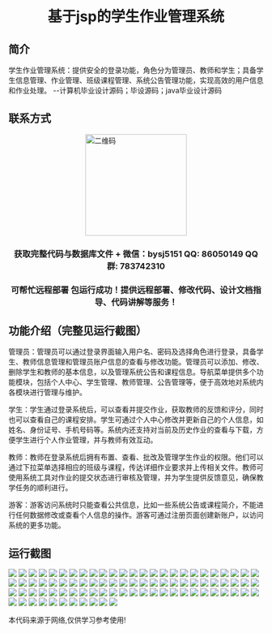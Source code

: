 <p><h1 align="center">基于jsp的学生作业管理系统</h1></p>

## 简介
学生作业管理系统：提供安全的登录功能，角色分为管理员、教师和学生；具备学生信息管理、作业管理、班级课程管理、系统公告管理功能，实现高效的用户信息和作业处理。    --计算机毕业设计源码；毕设源码；java毕业设计源码


## 联系方式
<img src="https://bs-1329754181.cos.ap-shanghai.myqcloud.com/wx.jpg" alt="二维码" style="display: block; margin: 0 auto;" width="200px">
<p><h3 align="center">获取完整代码与数据库文件 + 微信：bysj5151 QQ: 86050149 QQ群: 783742310</h3></p>
<p><h3 align="center">可帮忙远程部署 包运行成功！提供远程部署、修改代码、设计文档指导、代码讲解等服务！</h3></p>

## 功能介绍（完整见运行截图）
管理员：管理员可以通过登录界面输入用户名、密码及选择角色进行登录，具备学生、教师信息管理和管理员账户信息的查看与修改功能。管理员可以添加、修改、删除学生和教师的基本信息，以及管理系统公告和课程信息。导航菜单提供多个功能模块，包括个人中心、学生管理、教师管理、公告管理等，便于高效地对系统内各模块进行管理与维护。

学生：学生通过登录系统后，可以查看并提交作业，获取教师的反馈和评分，同时也可以查看自己的课程安排。学生可通过个人中心修改并更新自己的个人信息，如姓名、身份证号、手机号码等。系统内还支持对当前及历史作业的查看与下载，方便学生进行个人作业管理，并与教师有效互动。

教师：教师在登录系统后拥有布置、查看、批改及管理学生作业的权限。他们可以通过下拉菜单选择相应的班级与课程，传达详细作业要求并上传相关文件。教师可使用系统工具对作业的提交状态进行审核及管理，并为学生提供反馈意见，确保教学任务的顺利进行。

游客：游客访问系统时只能查看公共信息，比如一些系统公告或课程简介，不能进行任何数据修改或查看个人信息的操作。游客可通过注册页面创建新账户，以访问系统的更多功能。


## 运行截图
![](https://bs-1329754181.cos.ap-shanghai.myqcloud.com/ssm/StudentAssignmentManagementSystem/img/001.jpg)
![](https://bs-1329754181.cos.ap-shanghai.myqcloud.com/ssm/StudentAssignmentManagementSystem/img/002.jpg)
![](https://bs-1329754181.cos.ap-shanghai.myqcloud.com/ssm/StudentAssignmentManagementSystem/img/003.jpg)
![](https://bs-1329754181.cos.ap-shanghai.myqcloud.com/ssm/StudentAssignmentManagementSystem/img/004.jpg)
![](https://bs-1329754181.cos.ap-shanghai.myqcloud.com/ssm/StudentAssignmentManagementSystem/img/005.jpg)
![](https://bs-1329754181.cos.ap-shanghai.myqcloud.com/ssm/StudentAssignmentManagementSystem/img/006.jpg)
![](https://bs-1329754181.cos.ap-shanghai.myqcloud.com/ssm/StudentAssignmentManagementSystem/img/007.jpg)
![](https://bs-1329754181.cos.ap-shanghai.myqcloud.com/ssm/StudentAssignmentManagementSystem/img/008.jpg)
![](https://bs-1329754181.cos.ap-shanghai.myqcloud.com/ssm/StudentAssignmentManagementSystem/img/009.jpg)
![](https://bs-1329754181.cos.ap-shanghai.myqcloud.com/ssm/StudentAssignmentManagementSystem/img/010.jpg)
![](https://bs-1329754181.cos.ap-shanghai.myqcloud.com/ssm/StudentAssignmentManagementSystem/img/011.jpg)
![](https://bs-1329754181.cos.ap-shanghai.myqcloud.com/ssm/StudentAssignmentManagementSystem/img/012.jpg)
![](https://bs-1329754181.cos.ap-shanghai.myqcloud.com/ssm/StudentAssignmentManagementSystem/img/013.jpg)
![](https://bs-1329754181.cos.ap-shanghai.myqcloud.com/ssm/StudentAssignmentManagementSystem/img/014.jpg)
![](https://bs-1329754181.cos.ap-shanghai.myqcloud.com/ssm/StudentAssignmentManagementSystem/img/015.jpg)
![](https://bs-1329754181.cos.ap-shanghai.myqcloud.com/ssm/StudentAssignmentManagementSystem/img/016.jpg)
![](https://bs-1329754181.cos.ap-shanghai.myqcloud.com/ssm/StudentAssignmentManagementSystem/img/017.jpg)
![](https://bs-1329754181.cos.ap-shanghai.myqcloud.com/ssm/StudentAssignmentManagementSystem/img/018.jpg)
![](https://bs-1329754181.cos.ap-shanghai.myqcloud.com/ssm/StudentAssignmentManagementSystem/img/019.jpg)
![](https://bs-1329754181.cos.ap-shanghai.myqcloud.com/ssm/StudentAssignmentManagementSystem/img/020.jpg)
![](https://bs-1329754181.cos.ap-shanghai.myqcloud.com/ssm/StudentAssignmentManagementSystem/img/021.jpg)
![](https://bs-1329754181.cos.ap-shanghai.myqcloud.com/ssm/StudentAssignmentManagementSystem/img/022.jpg)
![](https://bs-1329754181.cos.ap-shanghai.myqcloud.com/ssm/StudentAssignmentManagementSystem/img/023.jpg)
![](https://bs-1329754181.cos.ap-shanghai.myqcloud.com/ssm/StudentAssignmentManagementSystem/img/024.jpg)
![](https://bs-1329754181.cos.ap-shanghai.myqcloud.com/ssm/StudentAssignmentManagementSystem/img/025.jpg)
![](https://bs-1329754181.cos.ap-shanghai.myqcloud.com/ssm/StudentAssignmentManagementSystem/img/026.jpg)
![](https://bs-1329754181.cos.ap-shanghai.myqcloud.com/ssm/StudentAssignmentManagementSystem/img/027.jpg)
![](https://bs-1329754181.cos.ap-shanghai.myqcloud.com/ssm/StudentAssignmentManagementSystem/img/028.jpg)
![](https://bs-1329754181.cos.ap-shanghai.myqcloud.com/ssm/StudentAssignmentManagementSystem/img/029.jpg)
![](https://bs-1329754181.cos.ap-shanghai.myqcloud.com/ssm/StudentAssignmentManagementSystem/img/030.jpg)
![](https://bs-1329754181.cos.ap-shanghai.myqcloud.com/ssm/StudentAssignmentManagementSystem/img/031.jpg)
![](https://bs-1329754181.cos.ap-shanghai.myqcloud.com/ssm/StudentAssignmentManagementSystem/img/032.jpg)
![](https://bs-1329754181.cos.ap-shanghai.myqcloud.com/ssm/StudentAssignmentManagementSystem/img/033.jpg)
![](https://bs-1329754181.cos.ap-shanghai.myqcloud.com/ssm/StudentAssignmentManagementSystem/img/034.jpg)
![](https://bs-1329754181.cos.ap-shanghai.myqcloud.com/ssm/StudentAssignmentManagementSystem/img/035.jpg)
![](https://bs-1329754181.cos.ap-shanghai.myqcloud.com/ssm/StudentAssignmentManagementSystem/img/036.jpg)
![](https://bs-1329754181.cos.ap-shanghai.myqcloud.com/ssm/StudentAssignmentManagementSystem/img/037.jpg)
![](https://bs-1329754181.cos.ap-shanghai.myqcloud.com/ssm/StudentAssignmentManagementSystem/img/038.jpg)
![](https://bs-1329754181.cos.ap-shanghai.myqcloud.com/ssm/StudentAssignmentManagementSystem/img/039.jpg)
![](https://bs-1329754181.cos.ap-shanghai.myqcloud.com/ssm/StudentAssignmentManagementSystem/img/040.jpg)
![](https://bs-1329754181.cos.ap-shanghai.myqcloud.com/ssm/StudentAssignmentManagementSystem/img/041.jpg)
![](https://bs-1329754181.cos.ap-shanghai.myqcloud.com/ssm/StudentAssignmentManagementSystem/img/042.jpg)
![](https://bs-1329754181.cos.ap-shanghai.myqcloud.com/ssm/StudentAssignmentManagementSystem/img/043.jpg)
![](https://bs-1329754181.cos.ap-shanghai.myqcloud.com/ssm/StudentAssignmentManagementSystem/img/044.jpg)
![](https://bs-1329754181.cos.ap-shanghai.myqcloud.com/ssm/StudentAssignmentManagementSystem/img/045.jpg)
![](https://bs-1329754181.cos.ap-shanghai.myqcloud.com/ssm/StudentAssignmentManagementSystem/img/046.jpg)
![](https://bs-1329754181.cos.ap-shanghai.myqcloud.com/ssm/StudentAssignmentManagementSystem/img/047.jpg)
![](https://bs-1329754181.cos.ap-shanghai.myqcloud.com/ssm/StudentAssignmentManagementSystem/img/048.jpg)
![](https://bs-1329754181.cos.ap-shanghai.myqcloud.com/ssm/StudentAssignmentManagementSystem/img/049.jpg)
![](https://bs-1329754181.cos.ap-shanghai.myqcloud.com/ssm/StudentAssignmentManagementSystem/img/050.jpg)
![](https://bs-1329754181.cos.ap-shanghai.myqcloud.com/ssm/StudentAssignmentManagementSystem/img/051.jpg)
![](https://bs-1329754181.cos.ap-shanghai.myqcloud.com/ssm/StudentAssignmentManagementSystem/img/052.jpg)
![](https://bs-1329754181.cos.ap-shanghai.myqcloud.com/ssm/StudentAssignmentManagementSystem/img/053.jpg)
![](https://bs-1329754181.cos.ap-shanghai.myqcloud.com/ssm/StudentAssignmentManagementSystem/img/054.jpg)
![](https://bs-1329754181.cos.ap-shanghai.myqcloud.com/ssm/StudentAssignmentManagementSystem/img/055.jpg)
![](https://bs-1329754181.cos.ap-shanghai.myqcloud.com/ssm/StudentAssignmentManagementSystem/img/056.jpg)
![](https://bs-1329754181.cos.ap-shanghai.myqcloud.com/ssm/StudentAssignmentManagementSystem/img/057.jpg)
![](https://bs-1329754181.cos.ap-shanghai.myqcloud.com/ssm/StudentAssignmentManagementSystem/img/058.jpg)
![](https://bs-1329754181.cos.ap-shanghai.myqcloud.com/ssm/StudentAssignmentManagementSystem/img/059.jpg)
![](https://bs-1329754181.cos.ap-shanghai.myqcloud.com/ssm/StudentAssignmentManagementSystem/img/060.jpg)
![](https://bs-1329754181.cos.ap-shanghai.myqcloud.com/ssm/StudentAssignmentManagementSystem/img/061.jpg)
![](https://bs-1329754181.cos.ap-shanghai.myqcloud.com/ssm/StudentAssignmentManagementSystem/img/062.jpg)
![](https://bs-1329754181.cos.ap-shanghai.myqcloud.com/ssm/StudentAssignmentManagementSystem/img/063.jpg)
![](https://bs-1329754181.cos.ap-shanghai.myqcloud.com/ssm/StudentAssignmentManagementSystem/img/064.jpg)
![](https://bs-1329754181.cos.ap-shanghai.myqcloud.com/ssm/StudentAssignmentManagementSystem/img/065.jpg)
![](https://bs-1329754181.cos.ap-shanghai.myqcloud.com/ssm/StudentAssignmentManagementSystem/img/066.jpg)
![](https://bs-1329754181.cos.ap-shanghai.myqcloud.com/ssm/StudentAssignmentManagementSystem/img/067.jpg)
![](https://bs-1329754181.cos.ap-shanghai.myqcloud.com/ssm/StudentAssignmentManagementSystem/img/068.jpg)
![](https://bs-1329754181.cos.ap-shanghai.myqcloud.com/ssm/StudentAssignmentManagementSystem/img/069.jpg)
![](https://bs-1329754181.cos.ap-shanghai.myqcloud.com/ssm/StudentAssignmentManagementSystem/img/070.jpg)
![](https://bs-1329754181.cos.ap-shanghai.myqcloud.com/ssm/StudentAssignmentManagementSystem/img/071.jpg)
![](https://bs-1329754181.cos.ap-shanghai.myqcloud.com/ssm/StudentAssignmentManagementSystem/img/072.jpg)
![](https://bs-1329754181.cos.ap-shanghai.myqcloud.com/ssm/StudentAssignmentManagementSystem/img/073.jpg)
![](https://bs-1329754181.cos.ap-shanghai.myqcloud.com/ssm/StudentAssignmentManagementSystem/img/074.jpg)
![](https://bs-1329754181.cos.ap-shanghai.myqcloud.com/ssm/StudentAssignmentManagementSystem/img/075.jpg)
![](https://bs-1329754181.cos.ap-shanghai.myqcloud.com/ssm/StudentAssignmentManagementSystem/img/076.jpg)
![](https://bs-1329754181.cos.ap-shanghai.myqcloud.com/ssm/StudentAssignmentManagementSystem/img/077.jpg)
![](https://bs-1329754181.cos.ap-shanghai.myqcloud.com/ssm/StudentAssignmentManagementSystem/img/078.jpg)
![](https://bs-1329754181.cos.ap-shanghai.myqcloud.com/ssm/StudentAssignmentManagementSystem/img/079.jpg)
![](https://bs-1329754181.cos.ap-shanghai.myqcloud.com/ssm/StudentAssignmentManagementSystem/img/080.jpg)
![](https://bs-1329754181.cos.ap-shanghai.myqcloud.com/ssm/StudentAssignmentManagementSystem/img/081.jpg)
![](https://bs-1329754181.cos.ap-shanghai.myqcloud.com/ssm/StudentAssignmentManagementSystem/img/082.jpg)
![](https://bs-1329754181.cos.ap-shanghai.myqcloud.com/ssm/StudentAssignmentManagementSystem/img/083.jpg)
![](https://bs-1329754181.cos.ap-shanghai.myqcloud.com/ssm/StudentAssignmentManagementSystem/img/084.jpg)
![](https://bs-1329754181.cos.ap-shanghai.myqcloud.com/ssm/StudentAssignmentManagementSystem/img/085.jpg)
![](https://bs-1329754181.cos.ap-shanghai.myqcloud.com/ssm/StudentAssignmentManagementSystem/img/086.jpg)

<p>本代码来源于网络,仅供学习参考使用!</p>
